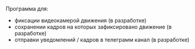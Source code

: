 Программа для: 
- фиксации видеокамерой движения (в разработке)
- сохранении кадров на которых зафиксировано движение (в разработке)
- отправки уведомлений / кадров в телеграмм канал (в разработке)